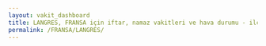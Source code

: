 ```yaml
---
layout: vakit_dashboard
title: LANGRES, FRANSA için iftar, namaz vakitleri ve hava durumu - ilçe/eyalet seç
permalink: /FRANSA/LANGRES/
---
```


<script type="text/javascript">
  var GLOBAL_COUNTRY = 'FRANSA';
  var GLOBAL_CITY = 'LANGRES';
  var GLOBAL_STATE = '';
  var lat = 72;
  var lon = 21;
</script>
